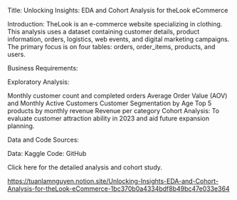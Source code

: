 Title: Unlocking Insights: EDA and Cohort Analysis for theLook eCommerce

Introduction:
TheLook is an e-commerce website specializing in clothing. This analysis uses a dataset containing customer details, product information, orders, logistics, web events, and digital marketing campaigns. The primary focus is on four tables: orders, order_items, products, and users.

Business Requirements:

Exploratory Analysis:

Monthly customer count and completed orders
Average Order Value (AOV) and Monthly Active Customers
Customer Segmentation by Age
Top 5 products by monthly revenue
Revenue per category
Cohort Analysis: To evaluate customer attraction ability in 2023 and aid future expansion planning.

Data and Code Sources:

Data: Kaggle
Code: GitHub

Click here for the detailed analysis and cohort study.

https://tuanlamnguyen.notion.site/Unlocking-Insights-EDA-and-Cohort-Analysis-for-theLook-eCommerce-1bc370b0a4334bdf8b49bc47e033e364
